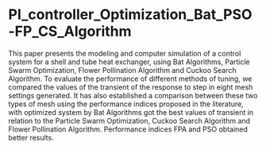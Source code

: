 # PI_controller_Optimization_Bat_PSO-FP_CS_Algorithm
  This  paper  presents  the  modeling  and  computer  simulation of a control system for a shell and tube heat exchanger,  using  Bat  Algorithms,  Particle  Swarm  Optimization,  Flower  Pollination Algorithm and Cuckoo Search Algorithm. To evaluate  the performance of different methods of tuning, we compared the values of the transient of the response to step in eight mesh settings  generated. It has also established a comparison between these two  types  of  mesh  using  the  performance  indices  proposed  in  the  literature, with optimized system by Bat Algorithms got the best  values of transient in relation to the Particle Swarm Optimization,  Cuckoo  Search  Algorithm  and  Flower  Pollination  Algorithm.  Performance indices FPA and PSO obtained better results. 

